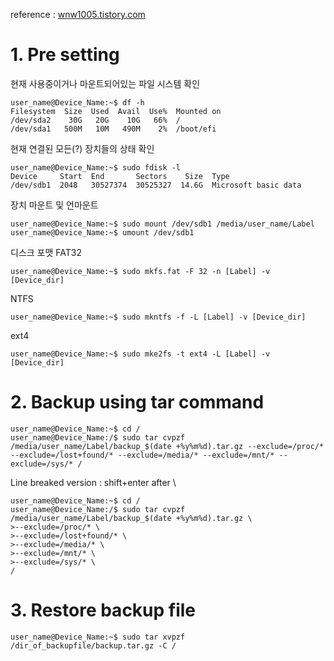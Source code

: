 reference : [wnw1005.tistory.com](https://wnw1005.tistory.com/425, "https://wnw1005.tistory.com/425")

# 1. Pre setting
현재 사용중이거나 마운트되어있는 파일 시스템 확인
```console
user_name@Device_Name:~$ df -h
Filesystem  Size  Used  Avail  Use%  Mounted on
/dev/sda2    30G   20G    10G   66%  /
/dev/sda1   500M   10M   490M    2%  /boot/efi
```

현재 연결된 모든(?) 장치들의 상태 확인
```console
user_name@Device_Name:~$ sudo fdisk -l
Device     Start  End       Sectors    Size  Type
/dev/sdb1  2048   30527374  30525327  14.6G  Microsoft basic data
```

장치 마운트 및 언마운트
```console
user_name@Device_Name:~$ sudo mount /dev/sdb1 /media/user_name/Label
user_name@Device_Name:~$ umount /dev/sdb1
```

디스크 포맷
FAT32
```console
user_name@Device_Name:~$ sudo mkfs.fat -F 32 -n [Label] -v [Device_dir]
```
NTFS
```console
user_name@Device_Name:~$ sudo mkntfs -f -L [Label] -v [Device_dir]
```
ext4
```console
user_name@Device_Name:~$ sudo mke2fs -t ext4 -L [Label] -v [Device_dir]
```

# 2. Backup using tar command
```console
user_name@Device_Name:~$ cd /
user_name@Device_Name:/$ sudo tar cvpzf /media/user_name/Label/backup_$(date +%y%m%d).tar.gz --exclude=/proc/* --exclude=/lost+found/* --exclude=/media/* --exclude=/mnt/* --exclude=/sys/* /
```

Line breaked version : shift+enter after \
```console
user_name@Device_Name:~$ cd /
user_name@Device_Name:/$ sudo tar cvpzf /media/user_name/Label/backup_$(date +%y%m%d).tar.gz \
>--exclude=/proc/* \
>--exclude=/lost+found/* \
>--exclude=/media/* \
>--exclude=/mnt/* \
>--exclude=/sys/* \
/
```

# 3. Restore backup file
```console
user_name@Device_Name:~$ sudo tar xvpzf /dir_of_backupfile/backup.tar.gz -C /
```
